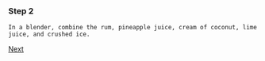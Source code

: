 ### Step 2

```
In a blender, combine the rum, pineapple juice, cream of coconut, lime juice, and crushed ice.
```
[Next](../step-3/step-3.md)